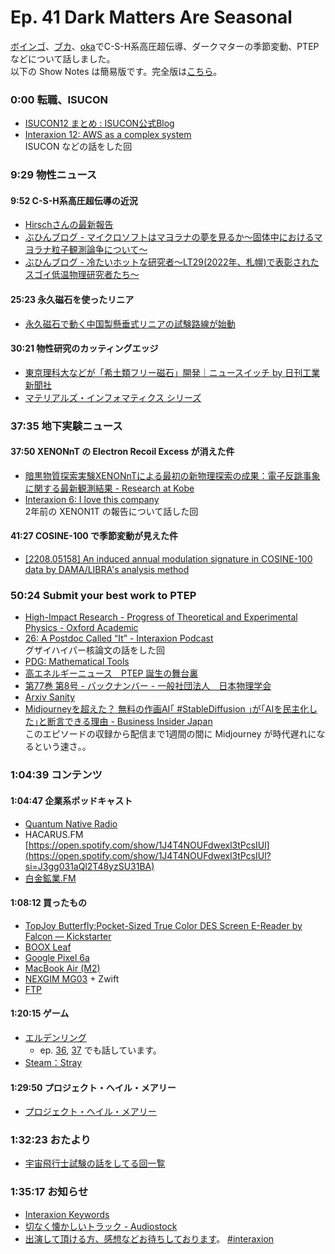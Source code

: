 # Ep. 41 Dark Matters Are Seasonal

[ボインゴ](https://twitter.com/toshakuukan)、[ブカ](https://twitter.com/elmizbuka)、[oka](https://twitter.com/nowohyeah)でC-S-H系高圧超伝導、ダークマターの季節変動、PTEPなどについて話しました。  
以下の Show Notes は簡易版です。完全版は[こちら](https://interaxion-podcast.github.io/41)。

### 0:00 転職、ISUCON

- [ISUCON12 まとめ : ISUCON公式Blog](https://isucon.net/archives/56571716.html)
- [Interaxion 12: AWS as a complex system](https://interaxion-podcast.github.io/12)  
  ISUCON などの話をした回

### 9:29 物性ニュース

#### 9:52 C-S-H系高圧超伝導の近況

- [Hirschさんの最新報告](https://jorge.physics.ucsd.edu/udb1.html)
- [ぶひんブログ - マイクロソフトはマヨラナの夢を見るか～固体中におけるマヨラナ粒子観測論争について～](https://buhin-blog.blogspot.com/2022/08/blog-post.html)
- [ぶひんブログ - 冷たいホットな研究者～LT29(2022年、札幌)で表彰されたスゴイ低温物理研究者たち～](https://buhin-blog.blogspot.com/2022/08/lt292022.html)

#### 25:23 永久磁石を使ったリニア

- [永久磁石で動く中国製懸垂式リニアの試験路線が始動](https://gigazine.net/news/20220815-maglev-sky-train/)

#### 30:21 物性研究のカッティングエッジ

- [東京理科大などが「希土類フリー磁石」開発｜ニュースイッチ by 日刊工業新聞社](https://newswitch.jp/p/32892)
- [マテリアルズ・インフォマティクス シリーズ](https://amzn.to/3QeVpax)

### 37:35 地下実験ニュース

#### 37:50 XENONnT の Electron Recoil Excess が消えた件

- [暗黒物質探索実験XENONnTによる最初の新物理探索の成果：電子反跳事象に関する最新観測結果 - Research at Kobe](https://www.kobe-u.ac.jp/research_at_kobe/NEWS/news/2022_07_22_01.html)
- [Interaxion 6: I love this company](https://interaxion-podcast.github.io/6)  
  2年前の XENON1T の報告について話した回

#### 41:27 COSINE-100 で季節変動が見えた件

- [[2208.05158] An induced annual modulation signature in COSINE-100 data by DAMA/LIBRA's analysis method](https://arxiv.org/abs/2208.05158)

### 50:24 Submit your best work to PTEP

- [High-Impact Research - Progress of Theoretical and Experimental Physics - Oxford Academic](https://academic.oup.com/ptep/pages/high-impact-research-from-progress-of-theoretical-and-experimental-physics)
- [26: A Postdoc Called “It” - Interaxion Podcast](https://interaxion-podcast.github.io/26)  
  グザイハイパー核論文の話をした回
- [PDG: Mathematical Tools](https://pdg.lbl.gov/2022/reviews/mathematical_tools.html)
- [高エネルギーニュース　PTEP 誕生の舞台裏](http://www.jahep.org/hepnews/index-archive.html#Vol41top)
- [第77巻 第8号 - バックナンバー - 一般社団法人　日本物理学会](https://www.jps.or.jp/books/gakkaishi/2022/08/77-8.php)
- [Arxiv Sanity](https://arxiv-sanity-lite.com/)
- [Midjourneyを超えた？ 無料の作画AI｢ #StableDiffusion ｣が｢AIを民主化した｣と断言できる理由 - Business Insider Japan](https://www.businessinsider.jp/post-258369)  
  このエピソードの収録から配信まで1週間の間に Midjourney が時代遅れになるという速さ。。

### 1:04:39 コンテンツ

#### 1:04:47 企業系ポッドキャスト

- [Quantum Native Radio](https://open.spotify.com/show/4Plm5ReutMOGj3GEe4iA7h)
- HACARUS.FM [https://open.spotify.com/show/1J4T4NOUFdwexl3tPcsIUl](https://open.spotify.com/show/1J4T4NOUFdwexl3tPcsIUl?si=J3gg031aQl2T48yzSU31BA)
- [白金鉱業.FM](https://shirokane-kougyou.github.io/)

#### 1:08:12 買ったもの

- [TopJoy Butterfly:Pocket-Sized True Color DES Screen E-Reader by Falcon — Kickstarter](https://www.kickstarter.com/projects/topjoy/topjoy-butterfly-pocket-sized-true-color-des-screen-e-reader)  
- [BOOX Leaf](https://amzn.to/3AxetuG)  
- [Google Pixel 6a](https://store.google.com/jp/product/pixel_6a)
- [MacBook Air (M2)](https://amzn.to/3Q8thG0)
- [NEXGIM MG03](https://amzn.to/3wESmRW) + Zwift
- [FTP](https://support.zwift.com/ja/ftp-HypJnI_NH)  

#### 1:20:15 ゲーム

- [エルデンリング](https://amzn.to/3R2ZjEp)
  - ep. [36](https://interaxion-podcast.github.io/36), [37](https://interaxion-podcast.github.io/37) でも話しています。
- [Steam：Stray](https://store.steampowered.com/app/1332010/Stray/)

#### 1:29:50 プロジェクト・ヘイル・メアリー

- [プロジェクト・ヘイル・メアリー](https://amzn.to/3AX9STV)

### 1:32:23 おたより

- [宇宙飛行士試験の話をしてる回一覧](https://interaxion-podcast.github.io/tags/#%E5%AE%87%E5%AE%99%E9%A3%9B%E8%A1%8C%E5%A3%AB)

### 1:35:17 お知らせ

- [Interaxion Keywords](https://interaxion-podcast.github.io/keywords/)
- [切なく懐かしいトラック - Audiostock](https://audiostock.jp/audio/1267554)
- [出演して頂ける方、感想などお待ちしております](https://interaxion-podcast.github.io/feedback/)。 [#interaxion](https://twitter.com/hashtag/interaxion)
